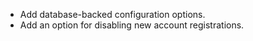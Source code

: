 - Add database-backed configuration options.
- Add an option for disabling new account registrations.
